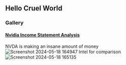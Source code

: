 ## Hello Cruel World




### Gallery

#### [Nvidia Income Statement Analysis](https://github.com/nurciuoli/nurciuoli/open-quant/nvda-income-statement.ipynb)
NVDA is making an insane amount of money
![Screenshot 2024-05-18 164947](https://github.com/nurciuoli/nurciuoli/assets/57609455/5e2d3812-04b9-4b84-b118-9268cca5771e)
Intel for comparison
![Screenshot 2024-05-18 165135](https://github.com/nurciuoli/nurciuoli/assets/57609455/f73aacf2-a7de-4b83-96ed-e2c54cd76c45)
